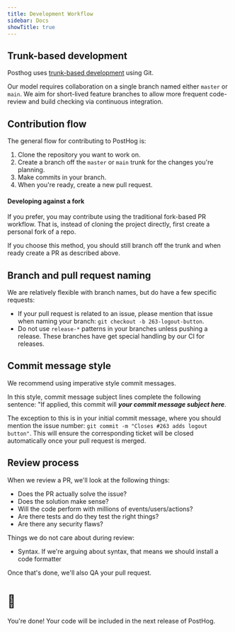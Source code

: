 ```yaml
---
title: Development Workflow
sidebar: Docs
showTitle: true
---
```


## Trunk-based development

Posthog uses <a href="https://cloud.google.com/architecture/devops/devops-tech-trunk-based-development" target="_blank">
trunk-based development</a> using Git.

Our model requires collaboration on a single branch named either `master` or `main`. We aim for short-lived feature branches to allow more frequent code-review and build checking via continuous integration.

## Contribution flow

The general flow for contributing to PostHog is:

1. Clone the repository you want to work on. 
2. Create a branch off the `master` or `main` trunk for the changes you're planning.
3. Make commits in your branch.
4. When you're ready, create a new pull request.

#### Developing against a fork

If you prefer, you may contribute using the traditional fork-based PR workflow. That is, instead of cloning the project directly, first create a personal fork of a repo. 

If you choose this method, you should still branch off the trunk and when ready create a PR as described above. 

## Branch and pull request naming

We are relatively flexible with branch names, but do have a few specific requests:

- If your pull request is related to an issue, please mention that issue when naming your branch: `git checkout -b 263-logout-button`.
- Do not use `release-*` patterns in your branches unless pushing a release. These branches have get special handling by our CI for releases.

## Commit message style

We recommend using imperative style commit messages. 

In this style, commit message subject lines complete the following sentence: "If applied, this commit will _**your commit message subject here**_.

The exception to this is in your initial commit message, where you should mention the issue number: `git commit -m "Closes #263 adds logout button"`. This will ensure the corresponding ticket will be closed automatically once your pull request is merged.

## Review process

When we review a PR, we'll look at the following things:
- Does the PR actually solve the issue?
- Does the solution make sense?
- Will the code perform with millions of events/users/actions?
- Are there tests and do they test the right things?
- Are there any security flaws?

Things we do not care about during review:
- Syntax. If we're arguing about syntax, that means we should install a code formatter

Once that's done, we'll also QA your pull request.

# 🎉

You're done! Your code will be included in the next release of PostHog.
